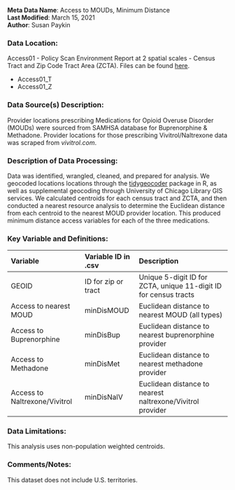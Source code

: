 **Meta Data Name**: Access to MOUDs, Minimum Distance  
**Last Modified**: March 15, 2021  
**Author**: Susan Paykin  

### Data Location: 
Access01 - Policy Scan Environment Report at 2 spatial scales - Census Tract and Zip Code Tract Area (ZCTA). Files can be found [here](https://github.com/GeoDaCenter/opioid-policy-scan/tree/master/Policy_Scan/data_final).
* Access01_T  
* Access01_Z  

### Data Source(s) Description:  
Provider locations prescribing Medications for Opioid Overuse Disorder (MOUDs) were sourced from SAMHSA database for Buprenorphine & Methadone. Provider locations for those prescribing Vivitrol/Naltrexone data was scraped from *vivitrol.com*. 

### Description of Data Processing: 
Data was identified, wrangled, cleaned, and prepared for analysis. We geocoded locations locations through the [tidygeocoder](https://cran.r-project.org/web/packages/tidygeocoder/vignettes/tidygeocoder.html) package in R, as well as supplemental geocoding through University of Chicago Library GIS services. We calculated centroids for each census tract and ZCTA, and then conducted a nearest resource analysis to determine the Euclidean distance from each centroid to the nearest MOUD provider location. This produced minimum distance access variables for each of the three medications.

### Key Variable and Definitions:
| Variable | Variable ID in .csv | Description |
|:---------|:--------------------|:------------|
| GEOID | ID for zip or tract | Unique 5-digit ID for ZCTA, unique 11-digit ID for census tracts | 
| Access to nearest MOUD | minDisMOUD | Euclidean distance to nearest MOUD (all types) |
| Access to Buprenorphine | minDisBup | Euclidean distance to nearest buprenorphine provider |
| Access to Methadone | minDisMet | Euclidean distance to nearest methadone provider |
| Access to Naltrexone/Vivitrol | minDisNalV | Euclidean distance to nearest naltrexone/Vivitrol provider |

### Data Limitations:
This analysis uses non-population weighted centroids. 

### Comments/Notes:
This dataset does not include U.S. territories.
